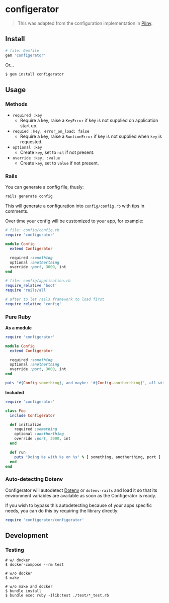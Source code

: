 # configerator

> This was adapted from the configuration implementation in [Pliny](https://github.com/interagent/pliny).

## Install

```ruby
# file: Gemfile
gem 'configerator'
```

Or...

```bash
$ gem install configerator
```

## Usage

### Methods

* `required :key`
    * Require a key, raise a `KeyError` if key is not supplied on application start up.
* `requied :key, error_on_load: false`
    * Require a key, raise a `RuntimeError` if key is not supplied when `key` is requested.
* `optional :key`
    * Create `key`, set to `nil` if not present.
* `override :key, :value`
    * Create `key`, set to `value` if not present.

### Rails

You can generate a config file, thusly:

```bash
rails generate config
```

This will generate a configuration into `config/config.rb` with tips in comments.

Over time your config will be customized to your app, for example:

```ruby
# file: config/config.rb
require 'configurator'

module Config
  extend Configerator

  required :something
  optional :anotherthing
  override :port, 3000, int
end
```

```ruby
# file: config/application.rb
require_relative 'boot'
require 'rails/all'

# after to let rails framework to load first
require_relative 'config'
```

### Pure Ruby

**As a module**

```ruby
require 'configerator'

module Config
  extend Configerator

  required :something
  optional :anotherthing
  override :port, 3000, int
end

puts "#{Config.something}, and maybe: '#{Config.anotherthing}', all with #{Config.port}"
```

**Included**

```ruby
require 'configerator'

class Foo
  include Configerator

  def initialize
    required :something
    optional :anotherthing
    override :port, 3000, int
  end

  def run
    puts "Doing %s with %s on %s" % [ something, anotherthing, port ]
  end
end
```

### Auto-detecting Dotenv

Configerator will autodetect [Dotenv](https://github.com/bkeepers/dotenv) or
`dotenv-rails` and load it so that its environment variables are available
as soon as the Configerator is ready.

If you wish to bypass this autodetecting because of your apps specific needs,
you can do this by requiring the library directly:

```ruby
require 'configerator/configerator'
```

## Development

### Testing

```
# w/ docker
$ docker-compose --rm test

# w/o docker
$ make

# w/o make and docker
$ bundle install
$ bundle exec ruby -Ilib:test ./test/*_test.rb
```
